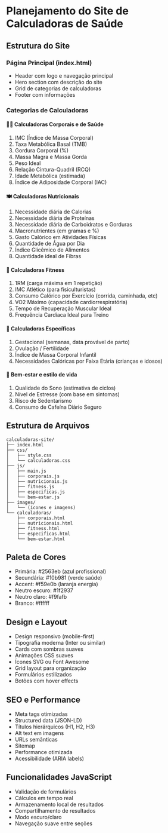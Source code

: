 # Planejamento do Site de Calculadoras de Saúde

## Estrutura do Site

### Página Principal (index.html)
- Header com logo e navegação principal
- Hero section com descrição do site
- Grid de categorias de calculadoras
- Footer com informações

### Categorias de Calculadoras

#### 🧍‍♂️ Calculadoras Corporais e de Saúde
1. IMC (Índice de Massa Corporal)
2. Taxa Metabólica Basal (TMB)
3. Gordura Corporal (%)
4. Massa Magra e Massa Gorda
5. Peso Ideal
6. Relação Cintura-Quadril (RCQ)
7. Idade Metabólica (estimada)
8. Índice de Adiposidade Corporal (IAC)

#### 🍽️ Calculadoras Nutricionais
1. Necessidade diária de Calorias
2. Necessidade diária de Proteínas
3. Necessidade diária de Carboidratos e Gorduras
4. Macronutrientes (em gramas e %)
5. Gasto Calórico em Atividades Físicas
6. Quantidade de Água por Dia
7. Índice Glicêmico de Alimentos
8. Quantidade ideal de Fibras

#### 💪 Calculadoras Fitness
1. 1RM (carga máxima em 1 repetição)
2. IMC Atlético (para fisiculturistas)
3. Consumo Calórico por Exercício (corrida, caminhada, etc)
4. VO2 Máximo (capacidade cardiorrespiratória)
5. Tempo de Recuperação Muscular Ideal
6. Frequência Cardíaca Ideal para Treino

#### 👶 Calculadoras Específicas
1. Gestacional (semanas, data provável de parto)
2. Ovulação / Fertilidade
3. Índice de Massa Corporal Infantil
4. Necessidades Calóricas por Faixa Etária (crianças e idosos)

#### 🧠 Bem-estar e estilo de vida
1. Qualidade do Sono (estimativa de ciclos)
2. Nível de Estresse (com base em sintomas)
3. Risco de Sedentarismo
4. Consumo de Cafeína Diário Seguro

## Estrutura de Arquivos
```
calculadoras-site/
├── index.html
├── css/
│   ├── style.css
│   └── calculadoras.css
├── js/
│   ├── main.js
│   ├── corporais.js
│   ├── nutricionais.js
│   ├── fitness.js
│   ├── especificas.js
│   └── bem-estar.js
├── images/
│   └── (ícones e imagens)
└── calculadoras/
    ├── corporais.html
    ├── nutricionais.html
    ├── fitness.html
    ├── especificas.html
    └── bem-estar.html
```

## Paleta de Cores
- Primária: #2563eb (azul profissional)
- Secundária: #10b981 (verde saúde)
- Accent: #f59e0b (laranja energia)
- Neutro escuro: #1f2937
- Neutro claro: #f9fafb
- Branco: #ffffff

## Design e Layout
- Design responsivo (mobile-first)
- Tipografia moderna (Inter ou similar)
- Cards com sombras suaves
- Animações CSS suaves
- Ícones SVG ou Font Awesome
- Grid layout para organização
- Formulários estilizados
- Botões com hover effects

## SEO e Performance
- Meta tags otimizadas
- Structured data (JSON-LD)
- Títulos hierárquicos (H1, H2, H3)
- Alt text em imagens
- URLs semânticas
- Sitemap
- Performance otimizada
- Acessibilidade (ARIA labels)

## Funcionalidades JavaScript
- Validação de formulários
- Cálculos em tempo real
- Armazenamento local de resultados
- Compartilhamento de resultados
- Modo escuro/claro
- Navegação suave entre seções

